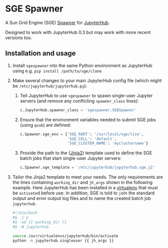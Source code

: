 # SGE Spawner

A Sun Grid Engine (SGE) [Spawner](http://jupyterhub.readthedocs.io/en/latest/spawners.html) for [JupyterHub](https://jupyterhub.readthedocs.io/).

Designed to work with JupyterHub 0.3 but may work with more recent versions too.

## Installation and usage

1. Install `sgespawner` into the same Python environment as JupyterHub using e.g. `pip install /path/to/sge/clone`
1. Make several changes to your main JupyterHub config file (which might be `/etc/jupyterhub/jupyterhub.py`):
    1. Tell JupyterHub to use `sgespawner` to spawn single-user Jupyter servers (and remove any conflicting `spawner_class` lines):
        ```python
        c.JupyterHub.spawner_class = 'sgespawner.SGESpawner'
        ```

    1. Ensure that the environment variables needed to submit SGE jobs (using `qsub`) are defined:
        ```python
        c.Spawner.sge_env = {'SGE_ROOT': '/usr/local/sge/live',
                             'SGE_CELL': 'default',
                             'SGE_CLUSTER_NAME': 'myclustername'}
        ```
    1. Provide the path to the ([Jinja2](https://jinja.pocoo.org/)) template used to define the SGE batch jobs that start single-user Jupyter servers:
        ```python
        c.Spawner.sge_template = '/etc/jupyterhub/jupyterhub.sge.j2'
        ```
1. Tailor the Jinja2 template to meet your needs.  The only requirements are the lines containing `working_dir` and `jh_args` shown in the following example.
   Here JupyterHub has been installed in a [virtualenv](https://virtualenv.pypa.io/en/stable/) that must be `activate`d before use.
   In addition, SGE is told to `j`oin the standard output and error output log files and to name the created batch job `jupyterhub`.

    ```bash
    #!/bin/bash
    #$ -j y
    #$ -wd {{ working_dir }}
    #$ -N jupyterhub

    source /usr/virtualenvs/jupyterhub/bin/activate
    python -m jupyterhub.singleuser {{ jh_args }}
    ```
